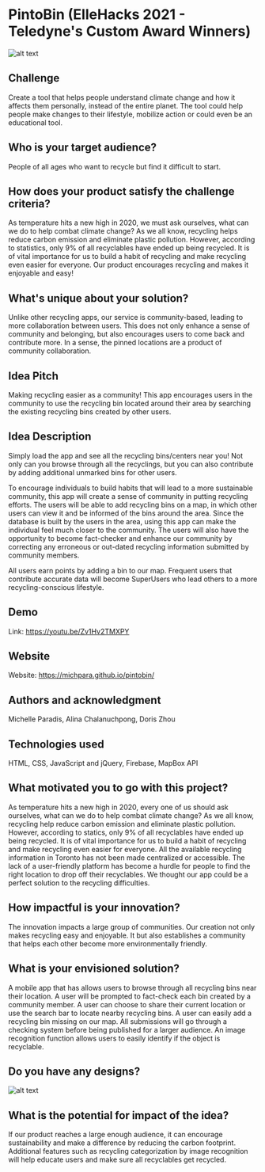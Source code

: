 # PintoBin (ElleHacks 2021 - Teledyne's Custom Award Winners)

![alt text](screenshot/screenshot.png)

## Challenge
Create a tool that helps people understand climate change and how it affects them personally, instead of the entire planet. The tool could help people make changes to their lifestyle, mobilize action or could even be an educational tool.

## Who is your target audience?
People of all ages who want to recycle but find it difficult to start.

## How does your product satisfy the challenge criteria?
As temperature hits a new high in 2020, we must ask ourselves, what can we do to help combat climate change? As we all know, recycling helps reduce carbon emission and eliminate plastic pollution. However, according to statistics, only 9% of all recyclables have ended up being recycled. It is of vital importance for us to build a habit of recycling and make recycling even easier for everyone. Our product encourages recycling and makes it enjoyable and easy!

## What's unique about your solution? 
Unlike other recycling apps, our service is community-based, leading to more collaboration between users. This does not only enhance a sense of community and belonging, but also encourages users to come back and contribute more. In a sense, the pinned locations are a product of community collaboration.

## Idea Pitch
Making recycling easier as a community! This app encourages users in the community to use the recycling bin located around their area by searching the existing recycling bins created by other users.

## Idea Description
Simply load the app and see all the recycling bins/centers near you! Not only can you browse through all the recyclings, but you can also contribute by adding additional unmarked bins for other users.

To encourage individuals to build habits that will lead to a more sustainable community, this app will create a sense of community in putting recycling efforts. The users will be able to add recycling bins on a map, in which other users can view it and be informed of the bins around the area. Since the database is built by the users in the area, using this app can make the individual feel much closer to the community. The users will also have the opportunity to become fact-checker and enhance our community by correcting any erroneous or out-dated recycling information submitted by community members.

All users earn points by adding a bin to our map. Frequent users that contribute accurate data will become SuperUsers who lead others to a more recycling-conscious lifestyle.

## Demo

Link: https://youtu.be/Zv1Hv2TMXPY

## Website

Website: 
https://michpara.github.io/pintobin/

## Authors and acknowledgment
Michelle Paradis, Alina Chalanuchpong, Doris Zhou

## Technologies used

HTML, CSS, JavaScript and jQuery, Firebase, MapBox API

## What motivated you to go with this project?

As temperature hits a new high in 2020, every one of us should ask ourselves, what can we do to help combat climate change? As we all know, recycling help reduce carbon emission and eliminate plastic pollution. However, according to statics, only 9% of all recyclables have ended up being recycled. It is of vital importance for us to build a habit of recycling and make recycling even easier for everyone. All the available recycling information in Toronto has not been made centralized or accessible. The lack of a user-friendly platform has become a hurdle for people to find the right location to drop off their recyclables. We thought our app could be a perfect solution to the recycling difficulties.

## How impactful is your innovation?
The innovation impacts a large group of communities. Our creation not only makes recycling easy and enjoyable. It but also establishes a community that helps each other become more environmentally friendly.

## What is your envisioned solution?
A mobile app that has allows users to browse through all recycling bins near their location. A user will be prompted to fact-check each bin created by a community member. A user can choose to share their current location or use the search bar to locate nearby recycling bins. A user can easily add a recycling bin missing on our map. All submissions will go through a checking system before being published for a larger audience. An image recognition function allows users to easily identify if the object is recyclable.

## Do you have any designs?

![alt text](design/design.png)

## What is the potential for impact of the idea?
If our product reaches a large enough audience, it can encourage sustainability and make a difference by reducing the carbon footprint. Additional features such as recycling categorization by image recognition will help educate users and make sure all recyclables get recycled.

